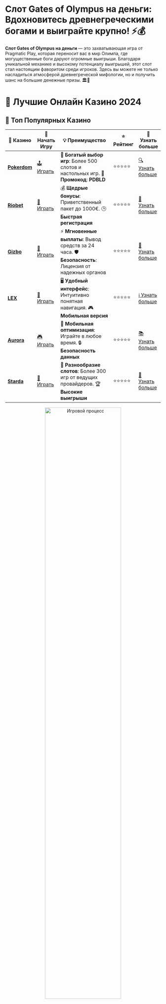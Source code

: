 # **Слот Gates of Olympus на деньги**: Вдохновитесь древнегреческими богами и выиграйте крупно! ⚡💰

**Слот Gates of Olympus на деньги** — это захватывающая игра от Pragmatic Play, которая переносит вас в мир Олимпа, где могущественные боги даруют огромные выигрыши. Благодаря уникальной механике и высокому потенциалу выигрышей, этот слот стал настоящим фаворитом среди игроков. Здесь вы можете не только насладиться атмосферой древнегреческой мифологии, но и получить шанс на большие денежные призы. 🏛️💸

# 🎰 Лучшие Онлайн Казино 2024

## 🌟 Топ Популярных Казино

| 🎲 **Казино** | 🔗 **Начать Игру** | 💡 **Преимущество** | ⭐ **Рейтинг** | 🔗 **Узнать больше** |
|--------------|---------------------|---------------------|----------------|----------------------|
| [**Pokerdom**](https://brandplay.link/4k77v2yx) | [🕹️ Играть](https://brandplay.link/4k77v2yx) | 🎉 **Богатый выбор игр**: Более 500 слотов и настольных игр. 🎁 **Промокод**: **PDBLD** | ⭐⭐⭐⭐⭐ | [🔍 Узнать больше](https://brandplay.link/4k77v2yx) |
| [**Riobet**](https://brandplay.link/7xBLTPyj) | [🎰 Играть](https://brandplay.link/7xBLTPyj) | 💰 **Щедрые бонусы**: Приветственный пакет до 1000€. 🕒 **Быстрая регистрация** | ⭐⭐⭐⭐⭐ | [📖 Узнать больше](https://brandplay.link/7xBLTPyj) |
| [**Gizbo**](https://brandplay.link/bprXw4YV) | [🎲 Играть](https://brandplay.link/bprXw4YV) | ⚡ **Мгновенные выплаты**: Вывод средств за 24 часа. 🛡️ **Безопасность**: Лицензия от надежных органов | ⭐⭐⭐⭐⭐ | [📝 Узнать больше](https://brandplay.link/bprXw4YV) |
| [**LEX**](https://brandplay.link/zW4hdDFV) | [🤑 Играть](https://brandplay.link/zW4hdDFV) | 🖥️ **Удобный интерфейс**: Интуитивно понятная навигация. 🎮 **Мобильная версия** | ⭐⭐⭐⭐⭐ | [ℹ️ Узнать больше](https://brandplay.link/zW4hdDFV) |
| [**Aurora**](https://10trafic-stat2.com/click/668546556bcc6313411604bd/6766/13032/subaccount) | [🎮 Играть](https://10trafic-stat2.com/click/668546556bcc6313411604bd/6766/13032/subaccount) | 📱 **Мобильная оптимизация**: Играйте в любое время. 🔒 **Безопасность данных** | ⭐⭐⭐⭐⭐ | [📚 Узнать больше](https://10trafic-stat2.com/click/668546556bcc6313411604bd/6766/13032/subaccount) |
| [**Starda**](https://brandplay.link/fB7xwRFL) | [🎯 Играть](https://brandplay.link/fB7xwRFL) | 🎰 **Разнообразие слотов**: Более 300 игр от ведущих провайдеров. 🏆 **Высокие выигрыши** | ⭐⭐⭐⭐⭐ | [🔎 Узнать больше](https://brandplay.link/fB7xwRFL) |

<div align="center">
    <img src="https://i.pinimg.com/originals/87/9e/b9/879eb9354dd0699582408b68f2e253b2.gif" alt="Игровой процесс" width="70%">
</div>

## 💎 Лучшие Бонусы и Акции

| 🎲 **Казино** | 🔗 **Начать Игру** | 💡 **Преимущество** | ⭐ **Рейтинг** | 🔗 **Узнать больше** |
|--------------|---------------------|---------------------|----------------|----------------------|
| [**Kometa**](https://brandplay.link/8ZymQJV8) | [🎰 Играть](https://brandplay.link/8ZymQJV8) | 🎁 **Эксклюзивные бонусы**: Регулярные акции и промо. 🔄 **Программы лояльности** | ⭐⭐⭐⭐☆ | [🔍 Узнать больше](https://brandplay.link/8ZymQJV8) |
| [**R7**](https://brandplay.link/bMd3Yjsw) | [🕹️ Играть](https://brandplay.link/bMd3Yjsw) | 🕒 **Круглосуточная поддержка**: Всегда на связи. 💸 **Высокие лимиты** | ⭐⭐⭐⭐☆ | [📖 Узнать больше](https://brandplay.link/bMd3Yjsw) |
| [**7K**](https://brandplay.link/BvQyFShp) | [🎲 Играть](https://brandplay.link/BvQyFShp) | 🌟 **Эксклюзивные бонусы**: Только для VIP игроков. 🎉 **Сезонные акции** | ⭐⭐⭐⭐☆ | [📝 Узнать больше](https://brandplay.link/BvQyFShp) |
| [**Kent**](https://brandplay.link/Fv2WP3js) | [🤑 Играть](https://brandplay.link/Fv2WP3js) | 📈 **Высокий RTP**: Более 98%. 💼 **Профессиональная поддержка** | ⭐⭐⭐⭐☆ | [ℹ️ Узнать больше](https://brandplay.link/Fv2WP3js) |
| [**1Xslots**](https://brandplay.link/hSB1khtr) | [🎮 Играть](https://brandplay.link/hSB1khtr) | 🎉 **Множество акций**: Еженедельные бонусы и турниры. 🛡️ **Безопасность** | ⭐⭐⭐⭐☆ | [📚 Узнать больше](https://brandplay.link/hSB1khtr) |
| [**Gama**](https://brandplay.link/j6NMKsDz) | [🎯 Играть](https://brandplay.link/j6NMKsDz) | 🔍 **Интуитивный интерфейс**: Легкость использования. 🏅 **Престижные турниры** | ⭐⭐⭐⭐☆ | [🔎 Узнать больше](https://brandplay.link/j6NMKsDz) |

<div align="center">
    <img src="https://i.pinimg.com/originals/87/9e/b9/879eb9354dd0699582408b68f2e253b2.gif" alt="Игровой процесс" width="70%">
</div>

## 🚀 Быстрые Выигрыши и Поддержка

| 🎲 **Казино** | 🔗 **Начать Игру** | 💡 **Преимущество** | ⭐ **Рейтинг** | 🔗 **Узнать больше** |
|--------------|---------------------|---------------------|----------------|----------------------|
| [**Onion**](https://brandplay.link/zBGRVpQ9) | [🎰 Играть](https://brandplay.link/zBGRVpQ9) | 🤑 **Низкие ставки**: Идеально для начинающих. 🔄 **Быстрые выводы** | ⭐⭐⭐⭐☆ | [🔍 Узнать больше](https://brandplay.link/zBGRVpQ9) |
| [**Чемпион**](https://temon-gter.cfd/go/lRq?p80412p304504pcc44t17455) | [🕹️ Играть](https://temon-gter.cfd/go/lRq?p80412p304504pcc44t17455) | 🏅 **Лояльная программа**: Награды за активность. 🎁 **Ежемесячные бонусы** | ⭐⭐⭐⭐☆ | [📖 Узнать больше](https://temon-gter.cfd/go/lRq?p80412p304504pcc44t17455) |
| [**Vavada**](https://vavadapartner.pro/?promo=ea5c9275-6854-4505-94fc-95ab18221945-linkb2) | [🎲 Играть](https://vavadapartner.pro/?promo=ea5c9275-6854-4505-94fc-95ab18221945-linkb2) | 🚀 **Быстрая регистрация**: Начните играть мгновенно. 🔐 **Безопасные транзакции** | ⭐⭐⭐⭐☆ | [📝 Узнать больше](https://vavadapartner.pro/?promo=ea5c9275-6854-4505-94fc-95ab18221945-linkb2) |
| [**Friends**](https://gofriends.kim/linkb2) | [🤑 Играть](https://gofriends.kim/linkb2) | 🤝 **Социальные игры**: Играйте с друзьями. 🌐 **Мультиплатформенность** | ⭐⭐⭐⭐☆ | [ℹ️ Узнать больше](https://gofriends.kim/linkb2) |
| [**1WIN**](https://brandplay.link/smXVpBbG) | [🎮 Играть](https://brandplay.link/smXVpBbG) | 🏆 **Спортивные ставки**: Широкий выбор видов спорта. 💵 **Высокие коэффициенты** | ⭐⭐⭐⭐☆ | [📚 Узнать больше](https://brandplay.link/smXVpBbG) |
| [**Drip**](https://drp-ircp01.com/c07e6a3db) | [🎯 Играть](https://drp-ircp01.com/c07e6a3db) | 🌐 **Инновационные игры**: Новейшие игровые технологии. 🛡️ **Высокая безопасность** | ⭐⭐⭐⭐☆ | [🔎 Узнать больше](https://drp-ircp01.com/c07e6a3db) |
| [**JoyCasino**](https://rpc30.call2me.pro/?/ru/registration?apkpop=0&partner=p24970p3291217pc98f) | [🎰 Играть](https://rpc30.call2me.pro/?/ru/registration?apkpop=0&partner=p24970p3291217pc98f) | 🎁 **Приятные бонусы**: Ежедневные акции и подарки. 🕹️ **Разнообразие игр** | ⭐⭐⭐⭐☆ | [🔍 Узнать больше](https://rpc30.call2me.pro/?/ru/registration?apkpop=0&partner=p24970p3291217pc98f) |

<div align="center">
    <img src="https://i.pinimg.com/originals/87/9e/b9/879eb9354dd0699582408b68f2e253b2.gif" alt="Игровой процесс" width="70%">
</div>
---

✨ **Выбирайте лучшее казино для себя и наслаждайтесь игрой! Удачи!** ✨
![Слот Gates of Olympus на деньги](https://i.pinimg.com/originals/a9/29/6e/a9296ea1cf6a7c20a985e593451f0323.png)

### Почему стоит играть в **Слот Gates of Olympus на деньги**? 🎰⚡

1. **Высокий потенциал выигрышей**  
   **Слот Gates of Olympus на деньги** предлагает возможность получить крупные выигрыши благодаря механике "кластеры выигрышей" и множителям. С каждым спином шансы на большие призы растут, а бонусные раунды могут принести умопомрачительные суммы.

2. **Бонусная игра с множителями**  
   Одной из особенностей этого слота является система множителей, которые могут значительно увеличивать вашу победу. Когда множитель активируется, он может вырасти до 500x, что предоставляет уникальные шансы на огромные выигрыши.

3. **Доступность в онлайн-казино**  
   **Слот Gates of Olympus на деньги** доступен в большинстве онлайн-казино, что позволяет вам играть на реальные деньги. Возможность сделать ставки в реальном времени увеличивает азарт и предоставляет шанс выиграть реальные деньги.

4. **Графика и звуковое сопровождение**  
   Игра имеет великолепное визуальное оформление, с яркими анимациями и великолепной графикой, которая погружает в атмосферу древнегреческой мифологии. Музыка и звуковые эффекты идеально дополняют игровой процесс, делая его еще более увлекательным.

### Как играть в **Слот Gates of Olympus на деньги**? 🎮💰

1. **Выбор казино с Gates of Olympus**  
   Для того чтобы сыграть в **Слот Gates of Olympus на деньги**, вам нужно выбрать подходящее онлайн-казино, которое предлагает эту игру. Поддержка игры на деньги доступна во многих крупных казино, которые могут предложить вам различные бонусы и промо-акции.

2. **Настройка ставок и начала игры**  
   После того как вы выбрали казино и загрузили слот, настройте сумму ставки. Слот предлагает гибкие параметры ставок, которые подходят как для новичков, так и для более опытных игроков. Вы можете выбрать свою ставку в пределах доступных лимитов.

3. **Использование бонусных функций**  
   В процессе игры обратите внимание на бонусные функции, такие как множители и бесплатные вращения. Эти функции могут существенно увеличить ваши выигрыши, особенно если множитель активируется на крупных ставках.

4. **Риск и управление банкроллом**  
   Как и в любом другом слоте, важно правильно управлять своим банкроллом. Поскольку **Слот Gates of Olympus на деньги** может быть весьма волатильным, не забывайте контролировать свои ставки и не рисковать больше, чем готовы потерять.

### Преимущества **Слот Gates of Olympus на деньги** 🏆💸

1. **Высокая волатильность и большие выигрыши**  
   Слот обладает высокой волатильностью, что означает, что хотя выигрыши могут быть редкими, они будут крупными. Множители и бонусные раунды могут приносить большие суммы, особенно если вы получите удачу на своей стороне.

2. **Множество бонусных возможностей**  
   Множители, бесплатные вращения и другие бонусные механики делают игру динамичной и интересной. Вы никогда не знаете, когда может выпасть огромный выигрыш, что добавляет элемент азарта и увлекательности.

3. **Древнегреческая мифология**  
   Тема игры, вдохновленная мифами о богах Олимпа, делает слот особенно привлекательным для любителей мифологии. Визуальные и звуковые эффекты создают неповторимую атмосферу, которая способствует погружению в игру.

4. **Доступность на всех устройствах**  
   **Слот Gates of Olympus на деньги** доступен как на десктопах, так и на мобильных устройствах, что позволяет вам играть в любое время и в любом месте, не зависимо от того, где вы находитесь.

### Стратегии для игры в **Слот Gates of Olympus на деньги** 🎯💡

1. **Управление банкроллом**  
   Важно начать с разумных ставок, чтобы продлить игру и избежать быстрых потерь. Когда вы почувствуете уверенность и будете понимать механику игры, можно увеличивать ставки, но не забывайте контролировать свои риски.

2. **Следите за бонусами**  
   Не забывайте использовать бонусные функции. Множители и бесплатные вращения — это шанс значительно увеличить выигрыш, особенно если удастся попасть в бонусный раунд с высокими множителями.

3. **Играйте на своем уровне комфорта**  
   Не стремитесь делать ставки, которые превышают ваш комфортный уровень. Играйте для удовольствия и будьте готовы к тому, что не всегда удача будет на вашей стороне.

### Заключение

**Слот Gates of Olympus на деньги** — это одна из самых захватывающих игр в мире онлайн-казино, которая предлагает не только шикарные визуальные эффекты, но и высокие шансы на крупные выигрыши благодаря бонусам и множителям. 🏛️⚡

Если вы хотите испытать удачу и стать частью захватывающего мира Олимпа, **Слот Gates of Olympus на деньги** — это идеальный выбор. Удачи в игре и больших выигрышей! 🍀🎉
